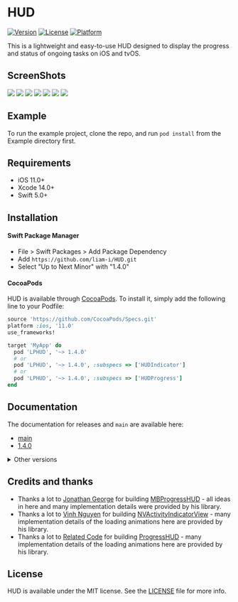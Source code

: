 # HUD

<!-- [![CI Status](https://img.shields.io/travis/Liam/HUD.svg?style=flat)](https://travis-ci.org/Liam/HUD) -->

[![Version](https://img.shields.io/cocoapods/v/LPHUD.svg?style=flat)](https://cocoapods.org/pods/LPHUD)
[![License](https://img.shields.io/cocoapods/l/LPHUD.svg?style=flat)](https://cocoapods.org/pods/LPHUD)
[![Platform](https://img.shields.io/cocoapods/p/LPHUD.svg?style=flat)](https://cocoapods.org/pods/LPHUD)

This is a lightweight and easy-to-use HUD designed to display the progress and status of ongoing tasks on iOS and tvOS.

## ScreenShots

[![](https://raw.githubusercontent.com/wiki/liam-i/HUD/Screenshots/1-small.png)](https://raw.githubusercontent.com/wiki/liam-i/HUD/Screenshots/1.png)
[![](https://raw.githubusercontent.com/wiki/liam-i/HUD/Screenshots/2-small.png)](https://raw.githubusercontent.com/wiki/liam-i/HUD/Screenshots/2.png)
[![](https://raw.githubusercontent.com/wiki/liam-i/HUD/Screenshots/3-small.png)](https://raw.githubusercontent.com/wiki/liam-i/HUD/Screenshots/3.png)
[![](https://raw.githubusercontent.com/wiki/liam-i/HUD/Screenshots/4-small.png)](https://raw.githubusercontent.com/wiki/liam-i/HUD/Screenshots/4.png)
[![](https://raw.githubusercontent.com/wiki/liam-i/HUD/Screenshots/5-small.png)](https://raw.githubusercontent.com/wiki/liam-i/HUD/Screenshots/5.png)
[![](https://raw.githubusercontent.com/wiki/liam-i/HUD/Screenshots/6-small.png)](https://raw.githubusercontent.com/wiki/liam-i/HUD/Screenshots/6.png)
[![](https://raw.githubusercontent.com/wiki/liam-i/HUD/Screenshots/7-small.png)](https://raw.githubusercontent.com/wiki/liam-i/HUD/Screenshots/7.png)

## Example

To run the example project, clone the repo, and run `pod install` from the Example directory first.

## Requirements

* iOS 11.0+ 
* Xcode 14.0+
* Swift 5.0+

## Installation

#### Swift Package Manager

- File > Swift Packages > Add Package Dependency
- Add `https://github.com/liam-i/HUD.git`
- Select "Up to Next Minor" with "1.4.0"

#### CocoaPods

HUD is available through [CocoaPods](https://cocoapods.org). To install it, simply add the following line to your Podfile:

```ruby
source 'https://github.com/CocoaPods/Specs.git'
platform :ios, '11.0'
use_frameworks!

target 'MyApp' do
  pod 'LPHUD', '~> 1.4.0'
  # or
  pod 'LPHUD', '~> 1.4.0', :subspecs => ['HUDIndicator']
  # or
  pod 'LPHUD', '~> 1.4.0', :subspecs => ['HUDProgress']
end
```

## Documentation

The documentation for releases and `main` are available here:

* [main](https://liam-i.github.io/HUD/main/documentation/lphud)
* [1.4.0](https://liam-i.github.io/HUD/1.4.0/documentation/lphud)

<details>
  <summary>
  Other versions
  </summary>

* [1.3.7](https://liam-i.github.io/HUD/1.3.7/documentation/lphud)
* [1.2.6](https://liam-i.github.io/HUD/1.2.6/documentation/lphud)
* [1.1.0](https://liam-i.github.io/HUD/1.1.0/documentation/lpprogresshud)
  
  </details>

## Credits and thanks

* Thanks a lot to [Jonathan George](https://github.com/jdg) for building [MBProgressHUD](https://github.com/jdg/MBProgressHUD) - all ideas in here and many implementation details were provided by his library.
* Thanks a lot to [Vinh Nguyen](https://github.com/ninjaprox) for building [NVActivityIndicatorView](https://github.com/ninjaprox/NVActivityIndicatorView) - many implementation details of the loading animations here are provided by his library.
* Thanks a lot to [Related Code](https://github.com/relatedcode) for building [ProgressHUD](https://github.com/relatedcode/ProgressHUD) - many implementation details of the loading animations here are provided by his library.

## License

HUD is available under the MIT license. See the [LICENSE](./LICENSE) file for more info.
